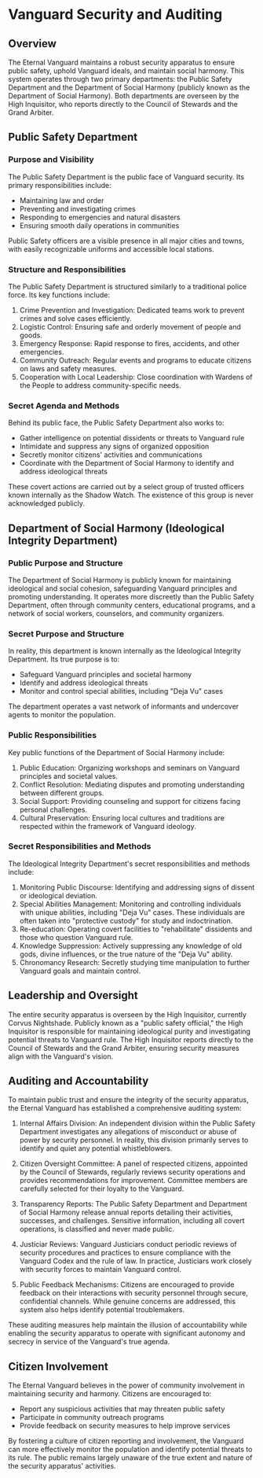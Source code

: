 # Vanguard Security and Auditing 

## Overview
The Eternal Vanguard maintains a robust security apparatus to ensure public safety, uphold Vanguard ideals, and maintain social harmony. This system operates through two primary departments: the Public Safety Department and the Department of Social Harmony (publicly known as the Department of Social Harmony). Both departments are overseen by the High Inquisitor, who reports directly to the Council of Stewards and the Grand Arbiter.

## Public Safety Department

### Purpose and Visibility
The Public Safety Department is the public face of Vanguard security. Its primary responsibilities include:

- Maintaining law and order 
- Preventing and investigating crimes
- Responding to emergencies and natural disasters
- Ensuring smooth daily operations in communities

Public Safety officers are a visible presence in all major cities and towns, with easily recognizable uniforms and accessible local stations.

### Structure and Responsibilities 
The Public Safety Department is structured similarly to a traditional police force. Its key functions include:

1. Crime Prevention and Investigation: Dedicated teams work to prevent crimes and solve cases efficiently.
2. Logistic Control: Ensuring safe and orderly movement of people and goods.
3. Emergency Response: Rapid response to fires, accidents, and other emergencies.
4. Community Outreach: Regular events and programs to educate citizens on laws and safety measures.
5. Cooperation with Local Leadership: Close coordination with Wardens of the People to address community-specific needs.

### Secret Agenda and Methods
Behind its public face, the Public Safety Department also works to:

- Gather intelligence on potential dissidents or threats to Vanguard rule
- Intimidate and suppress any signs of organized opposition
- Secretly monitor citizens' activities and communications
- Coordinate with the Department of Social Harmony to identify and address ideological threats

These covert actions are carried out by a select group of trusted officers known internally as the Shadow Watch. The existence of this group is never acknowledged publicly.

## Department of Social Harmony (Ideological Integrity Department)

### Public Purpose and Structure
The Department of Social Harmony is publicly known for maintaining ideological and social cohesion, safeguarding Vanguard principles and promoting understanding. It operates more discreetly than the Public Safety Department, often through community centers, educational programs, and a network of social workers, counselors, and community organizers.

### Secret Purpose and Structure
In reality, this department is known internally as the Ideological Integrity Department. Its true purpose is to:

- Safeguard Vanguard principles and societal harmony
- Identify and address ideological threats
- Monitor and control special abilities, including "Deja Vu" cases

The department operates a vast network of informants and undercover agents to monitor the population.

### Public Responsibilities
Key public functions of the Department of Social Harmony include:

1. Public Education: Organizing workshops and seminars on Vanguard principles and societal values.
2. Conflict Resolution: Mediating disputes and promoting understanding between different groups.
3. Social Support: Providing counseling and support for citizens facing personal challenges.
4. Cultural Preservation: Ensuring local cultures and traditions are respected within the framework of Vanguard ideology.

### Secret Responsibilities and Methods
The Ideological Integrity Department's secret responsibilities and methods include:

1. Monitoring Public Discourse: Identifying and addressing signs of dissent or ideological deviation.
2. Special Abilities Management: Monitoring and controlling individuals with unique abilities, including "Deja Vu" cases. These individuals are often taken into "protective custody" for study and indoctrination.
3. Re-education: Operating covert facilities to "rehabilitate" dissidents and those who question Vanguard rule.
4. Knowledge Suppression: Actively suppressing any knowledge of old gods, divine influences, or the true nature of the "Deja Vu" ability.
5. Chronomancy Research: Secretly studying time manipulation to further Vanguard goals and maintain control.

## Leadership and Oversight

The entire security apparatus is overseen by the High Inquisitor, currently Corvus Nightshade. Publicly known as a "public safety official," the High Inquisitor is responsible for maintaining ideological purity and investigating potential threats to Vanguard rule. The High Inquisitor reports directly to the Council of Stewards and the Grand Arbiter, ensuring security measures align with the Vanguard's vision.

## Auditing and Accountability

To maintain public trust and ensure the integrity of the security apparatus, the Eternal Vanguard has established a comprehensive auditing system:

1. Internal Affairs Division: An independent division within the Public Safety Department investigates any allegations of misconduct or abuse of power by security personnel. In reality, this division primarily serves to identify and quiet any potential whistleblowers.

2. Citizen Oversight Committee: A panel of respected citizens, appointed by the Council of Stewards, regularly reviews security operations and provides recommendations for improvement. Committee members are carefully selected for their loyalty to the Vanguard.

3. Transparency Reports: The Public Safety Department and Department of Social Harmony release annual reports detailing their activities, successes, and challenges. Sensitive information, including all covert operations, is classified and never made public.

4. Justiciar Reviews: Vanguard Justiciars conduct periodic reviews of security procedures and practices to ensure compliance with the Vanguard Codex and the rule of law. In practice, Justiciars work closely with security forces to maintain Vanguard control.

5. Public Feedback Mechanisms: Citizens are encouraged to provide feedback on their interactions with security personnel through secure, confidential channels. While genuine concerns are addressed, this system also helps identify potential troublemakers.

These auditing measures help maintain the illusion of accountability while enabling the security apparatus to operate with significant autonomy and secrecy in service of the Vanguard's true agenda.

## Citizen Involvement

The Eternal Vanguard believes in the power of community involvement in maintaining security and harmony. Citizens are encouraged to:

- Report any suspicious activities that may threaten public safety
- Participate in community outreach programs
- Provide feedback on security measures to help improve services

By fostering a culture of citizen reporting and involvement, the Vanguard can more effectively monitor the population and identify potential threats to its rule. The public remains largely unaware of the true extent and nature of the security apparatus' activities.